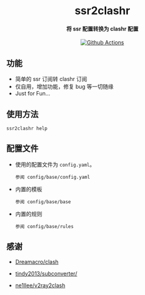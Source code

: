 <h1 align="center">
  <br>ssr2clashr<br>
</h1>

<h4 align="center">将 ssr 配置转换为 clashr 配置</h4>

<p align="center">
  <a href="https://github.com/heiha/ssr2clashr/actions">
    <img src="https://github.com/heiha/ssr2clashr/workflows/Automatic%20Releases/badge.svg" alt="Github Actions">
  </a>
</p>

## 功能

- 简单的 ssr 订阅转 clashr 订阅
- 仅自用，增加功能，修复 bug 等一切随缘
- Just for Fun...

## 使用方法

```
ssr2clashr help
```


## 配置文件

- 使用的配置文件为 `config.yaml`。

  ```
  参阅 config/base/config.yaml
  ```

- 内置的模板

  ```
  参阅 config/base/base
  ```

- 内置的规则

  ```
  参阅 config/base/rules
  ```

## 感谢

- [Dreamacro/clash](https://github.com/Dreamacro/clash)

- [tindy2013/subconverter/](https://github.com/tindy2013/subconverter/)

- [ne1llee/v2ray2clash](https://github.com/ne1llee/v2ray2clash)
